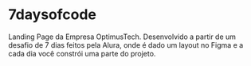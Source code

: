 # 7daysofcode
Landing Page da Empresa OptimusTech. Desenvolvido a partir de um desafio de 7 dias feitos pela Alura, onde é dado um layout no Figma e a cada dia você constrói uma parte do projeto. 
